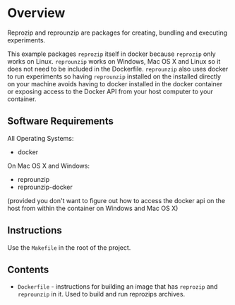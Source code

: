 # Overview

Reprozip and reprounzip are packages for creating, bundling and executing
experiments.

This example packages `reprozip` itself in docker because `reprozip` only
works on Linux. `reprounzip` works on Windows, Mac OS X and Linux so it
does not need to be  included in the Dockerfile. `reprounzip` also uses 
docker to run experiments so having `reprounzip` installed on the installed
directly on your machine avoids having to docker installed in the docker
container or exposing access to the Docker API from your host computer to your
container.

## Software Requirements

All Operating Systems:

- docker

On Mac OS X and Windows:

- reprounzip
- reprounzip-docker

(provided you don't want to figure out how to access the docker api on the host
from within the container on Windows and Mac OS X)

## Instructions

Use the `Makefile` in the root of the project.

## Contents

- `Dockerfile` - instructions for building an image that has `reprozip` and
  `reprounzip` in it. Used to build and run reprozips archives.
